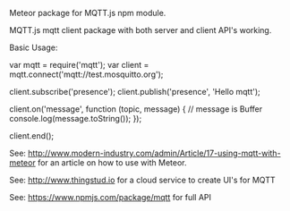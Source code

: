 
Meteor package for MQTT.js npm module.

MQTT.js mqtt client package with both server and client API's working.

Basic Usage:

var mqtt    = require('mqtt');
var client  = mqtt.connect('mqtt://test.mosquitto.org');
 
client.subscribe('presence');
client.publish('presence', 'Hello mqtt');
 
client.on('message', function (topic, message) {
  // message is Buffer 
  console.log(message.toString());
});
 
client.end();

See: http://www.modern-industry.com/admin/Article/17-using-mqtt-with-meteor for an article on
how to use with Meteor.

See: http://www.thingstud.io for a cloud service to create UI's for MQTT 

See: https://www.npmjs.com/package/mqtt for full API


